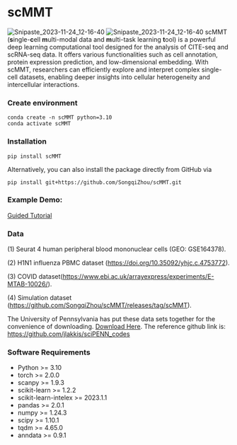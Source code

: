 # scMMT

![Snipaste_2023-11-24_12-16-40](https://github.com/SongqiZhou/scMMT/blob/main/figures/Snipaste_2023-11-25_18-04-18.png)
![Snipaste_2023-11-24_12-16-40](https://github.com/SongqiZhou/scMMT/blob/main/figures/Snipaste_2023-11-25_18-52-09.png)
scMMT (**s**ingle-**c**ell **m**ulti-modal data and **m**ulti-task learning **t**ool) is a powerful deep learning computational tool designed for the analysis of CITE-seq and scRNA-seq data. It offers various functionalities such as cell annotation, protein expression prediction, and low-dimensional embedding. With scMMT, researchers can efficiently explore and interpret complex single-cell datasets, enabling deeper insights into cellular heterogeneity and intercellular interactions.

### Create environment

```shell
conda create -n scMMT python=3.10
conda activate scMMT
```

### Installation

```shell
pip install scMMT
```

Alternatively, you can also install the package directly from GitHub via

```shell
pip install git+https://github.com/SongqiZhou/scMMT.git
```

### Example Demo:

[Guided Tutorial](./test)

### Data

(1) Seurat 4 human peripheral blood mononuclear cells (GEO: GSE164378). 

(2) H1N1 influenza PBMC dataset (https://doi.org/10.35092/yhjc.c.4753772). 

(3) COVID dataset(https://www.ebi.ac.uk/arrayexpress/experiments/E-MTAB-10026/).

(4) Simulation dataset (https://github.com/SongqiZhou/scMMT/releases/tag/scMMT).

The University of Pennsylvania has put these data sets together for the convenience of downloading.  [Download Here](https://upenn.app.box.com/s/1p1f1gblge3rqgk97ztr4daagt4fsue5). The reference github link is: https://github.com/jlakkis/sciPENN_codes

### Software Requirements

- Python >= 3.10
- torch >= 2.0.0
- scanpy >= 1.9.3
- scikit-learn >= 1.2.2
- scikit-learn-intelex >= 2023.1.1
- pandas >= 2.0.1
- numpy >= 1.24.3
- scipy >= 1.10.1
- tqdm >= 4.65.0
- anndata >= 0.9.1
